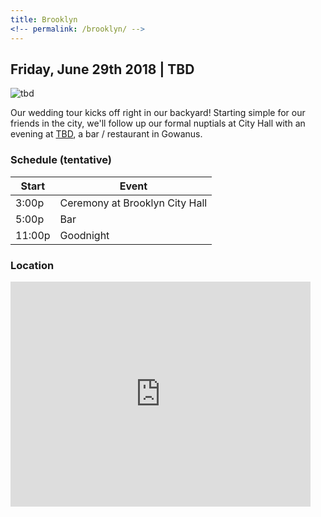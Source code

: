 ```yaml
---
title: Brooklyn
<!-- permalink: /brooklyn/ -->
---
```


## Friday, June 29th 2018 | TBD

![tbd](/images/somewhere.jpg)

<!-- pig beach, lavender lake, royal palms, givers and takers -->

Our wedding tour kicks off right in our backyard! Starting simple for our friends in the city, we'll follow up our formal nuptials at City Hall with an evening at [TBD](https://www.somwhere-fun.com/), a bar / restaurant in Gowanus.


### Schedule (tentative)

Start | Event
------------ | -------------
3:00p | Ceremony at Brooklyn City Hall
5:00p | Bar
11:00p | Goodnight


### Location

<iframe src="https://www.google.com/maps/embed?pb=!1m14!1m8!1m3!1d11853.750645891125!2d-71.8395641!3d42.0337945!3m2!1i1024!2i768!4f13.1!3m3!1m2!1s0x0%3A0xaa073de7c17309f!2sPoint+Breeze!5e0!3m2!1sen!2sus!4v1516558063789" width="480" height="360" frameborder="0" style="border:0; margin-bottom: 20px" allowfullscreen></iframe>
